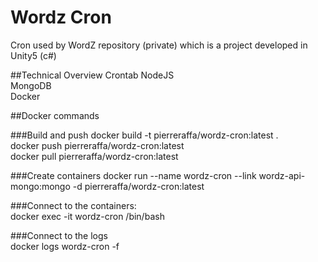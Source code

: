 # Wordz Cron

Cron used by WordZ repository (private) which is a project developed in Unity5 (c#)

##Technical Overview
Crontab
NodeJS  
MongoDB  
Docker

##Docker commands

###Build and push
docker build -t pierreraffa/wordz-cron:latest .  
docker push pierreraffa/wordz-cron:latest  
docker pull pierreraffa/wordz-cron:latest  
  
###Create containers
docker run --name wordz-cron --link wordz-api-mongo:mongo -d pierreraffa/wordz-cron:latest  
  
###Connect to the containers:  
docker exec -it wordz-cron /bin/bash  

###Connect to the logs  
docker logs wordz-cron -f  